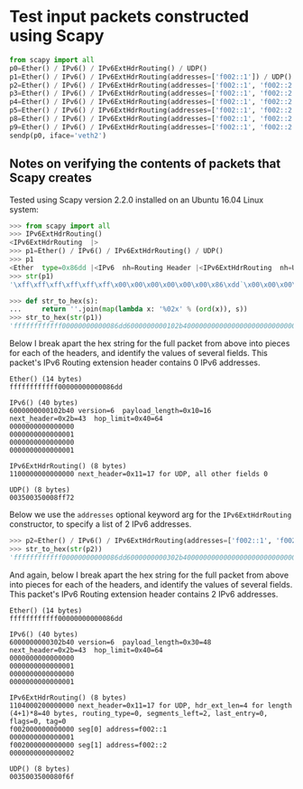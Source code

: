 # Test input packets constructed using Scapy

```python
from scapy import all
p0=Ether() / IPv6() / IPv6ExtHdrRouting() / UDP()
p1=Ether() / IPv6() / IPv6ExtHdrRouting(addresses=['f002::1']) / UDP()
p2=Ether() / IPv6() / IPv6ExtHdrRouting(addresses=['f002::1', 'f002::2']) / UDP()
p3=Ether() / IPv6() / IPv6ExtHdrRouting(addresses=['f002::1', 'f002::2', 'f002::3']) / UDP()
p4=Ether() / IPv6() / IPv6ExtHdrRouting(addresses=['f002::1', 'f002::2', 'f002::3', 'f002::4']) / UDP()
p5=Ether() / IPv6() / IPv6ExtHdrRouting(addresses=['f002::1', 'f002::2', 'f002::3', 'f002::4', 'f002::5']) / UDP()
p8=Ether() / IPv6() / IPv6ExtHdrRouting(addresses=['f002::1', 'f002::2', 'f002::3', 'f002::4', 'f002::5', 'f002::6', 'f002::7', 'f002::8']) / UDP()
p9=Ether() / IPv6() / IPv6ExtHdrRouting(addresses=['f002::1', 'f002::2', 'f002::3', 'f002::4', 'f002::5', 'f002::6', 'f002::7', 'f002::8', 'f002::9']) / UDP()
sendp(p0, iface='veth2')
```


## Notes on verifying the contents of packets that Scapy creates

Tested using Scapy version 2.2.0 installed on an Ubuntu 16.04 Linux
system:

```python
>>> from scapy import all
>>> IPv6ExtHdrRouting()
<IPv6ExtHdrRouting  |>
>>> p1=Ether() / IPv6() / IPv6ExtHdrRouting() / UDP()
>>> p1
<Ether  type=0x86dd |<IPv6  nh=Routing Header |<IPv6ExtHdrRouting  nh=UDP |<UDP  |>>>>
>>> str(p1)
'\xff\xff\xff\xff\xff\xff\x00\x00\x00\x00\x00\x00\x86\xdd`\x00\x00\x00\x00\x10+@\x00\x00\x00\x00\x00\x00\x00\x00\x00\x00\x00\x00\x00\x00\x00\x01\x00\x00\x00\x00\x00\x00\x00\x00\x00\x00\x00\x00\x00\x00\x00\x01\x11\x00\x00\x00\x00\x00\x00\x00\x005\x005\x00\x08\xffr'

>>> def str_to_hex(s):
...     return ''.join(map(lambda x: '%02x' % (ord(x)), s))
>>> str_to_hex(str(p1))
'ffffffffffff00000000000086dd6000000000102b4000000000000000000000000000000001000000000000000000000000000000011100000000000000003500350008ff72'
```

Below I break apart the hex string for the full packet from above into
pieces for each of the headers, and identify the values of several
fields.  This packet's IPv6 Routing extension header contains 0 IPv6
addresses.

```
Ether() (14 bytes)
ffffffffffff00000000000086dd

IPv6() (40 bytes)
6000000000102b40 version=6  payload_length=0x10=16  next_header=0x2b=43  hop_limit=0x40=64
0000000000000000
0000000000000001
0000000000000000
0000000000000001

IPv6ExtHdrRouting() (8 bytes)
1100000000000000 next_header=0x11=17 for UDP, all other fields 0

UDP() (8 bytes)
003500350008ff72
```

Below we use the `addresses` optional keyword arg for the
`IPv6ExtHdrRouting` constructor, to specify a list of 2 IPv6
addresses.

```python
>>> p2=Ether() / IPv6() / IPv6ExtHdrRouting(addresses=['f002::1', 'f002::2']) / UDP()
>>> str_to_hex(str(p2))
'ffffffffffff00000000000086dd6000000000302b4000000000000000000000000000000001000000000000000000000000000000011104000200000000f0020000000000000000000000000001f00200000000000000000000000000020035003500080f6f'
```

And again, below I break apart the hex string for the full packet from
above into pieces for each of the headers, and identify the values of
several fields.  This packet's IPv6 Routing extension header contains
2 IPv6 addresses.

```
Ether() (14 bytes)
ffffffffffff00000000000086dd

IPv6() (40 bytes)
6000000000302b40 version=6  payload_length=0x30=48  next_header=0x2b=43  hop_limit=0x40=64
0000000000000000
0000000000000001
0000000000000000
0000000000000001

IPv6ExtHdrRouting() (8 bytes)
1104000200000000 next_header=0x11=17 for UDP, hdr_ext_len=4 for length (4+1)*8=40 bytes, routing_type=0, segments_left=2, last_entry=0, flags=0, tag=0
f002000000000000 seg[0] address=f002::1
0000000000000001
f002000000000000 seg[1] address=f002::2
0000000000000002

UDP() (8 bytes)
0035003500080f6f
```
